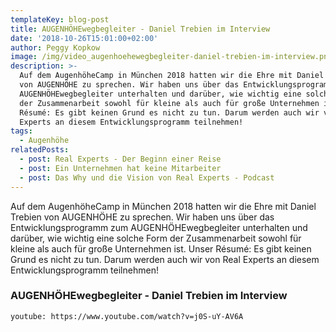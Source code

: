 ```yaml
---
templateKey: blog-post
title: AUGENHÖHEwegbegleiter - Daniel Trebien im Interview
date: '2018-10-26T15:01:00+02:00'
author: Peggy Kopkow
image: /img/video_augenhoehewegbegleiter-daniel-trebien-im-interview.png
description: >-
  Auf dem AugenhöheCamp in München 2018 hatten wir die Ehre mit Daniel Trebien
  von AUGENHÖHE zu sprechen. Wir haben uns über das Entwicklungsprogramm zum
  AUGENHÖHEwegbegleiter unterhalten und darüber, wie wichtig eine solche Form
  der Zusammenarbeit sowohl für kleine als auch für große Unternehmen ist. Unser
  Résumé: Es gibt keinen Grund es nicht zu tun. Darum werden auch wir von Real
  Experts an diesem Entwicklungsprogramm teilnehmen!
tags:
  - Augenhöhe
relatedPosts:
  - post: Real Experts - Der Beginn einer Reise
  - post: Ein Unternehmen hat keine Mitarbeiter
  - post: Das Why und die Vision von Real Experts - Podcast
---
```

Auf dem AugenhöheCamp in München 2018 hatten wir die Ehre mit Daniel Trebien von AUGENHÖHE zu sprechen. Wir haben uns über das Entwicklungsprogramm zum AUGENHÖHEwegbegleiter unterhalten und darüber, wie wichtig eine solche Form der Zusammenarbeit sowohl für kleine als auch für große Unternehmen ist. Unser Résumé: Es gibt keinen Grund es nicht zu tun. Darum werden auch wir von Real Experts an diesem Entwicklungsprogramm teilnehmen!

### AUGENHÖHEwegbegleiter - Daniel Trebien im Interview

`youtube: https://www.youtube.com/watch?v=j0S-uY-AV6A` 
